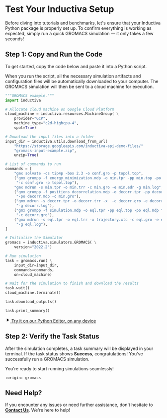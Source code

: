 # Test Your Inductiva Setup
Before diving into tutorials and benchmarks, let's ensure that your Inductiva Python package is properly set up. To confirm everything is working as expected, simply run a quick GROMACS simulation — it only takes a few seconds!

## Step 1: Copy and Run the Code
To get started, copy the code below and paste it into a Python script.

When you run the script, all the necessary simulation artifacts and configuration files will be automatically downloaded to your computer. The GROMACS simulation will then be sent to a cloud machine for execution.

```python
"""GROMACS example."""
import inductiva

# Allocate cloud machine on Google Cloud Platform
cloud_machine = inductiva.resources.MachineGroup( \
    provider="GCP",
    machine_type="c2d-highcpu-4",
    spot=True)

# Download the input files into a folder
input_dir = inductiva.utils.download_from_url(
    "https://storage.googleapis.com/inductiva-api-demo-files/"
    "gromacs-input-example.zip",
    unzip=True)

# List of commands to run
commands = [
    "gmx solvate -cs tip4p -box 2.3 -o conf.gro -p topol.top",
    ("gmx grompp -f energy_minimization.mdp -o min.tpr -pp min.top -po min.mdp "
     "-c conf.gro -p topol.top"),
    "gmx mdrun -s min.tpr -o min.trr -c min.gro -e min.edr -g min.log",
    ("gmx grompp -f positions_decorrelation.mdp -o decorr.tpr -pp decorr.top "
     "-po decorr.mdp -c min.gro"),
    ("gmx mdrun -s decorr.tpr -o decorr.trr -x  -c decorr.gro -e decorr.edr "
     "-g decorr.log"),
    ("gmx grompp -f simulation.mdp -o eql.tpr -pp eql.top -po eql.mdp "
     "-c decorr.gro"),
    ("gmx mdrun -s eql.tpr -o eql.trr -x trajectory.xtc -c eql.gro -e eql.edr "
     "-g eql.log"),
]

# Initialize the Simulator
gromacs = inductiva.simulators.GROMACS( \
    version="2022.2")

# Run simulation
task = gromacs.run( \
    input_dir=input_dir,
    commands=commands,
    on=cloud_machine)

# Wait for the simulation to finish and download the results
task.wait()
cloud_machine.terminate()

task.download_outputs()

task.print_summary()
```

<a href="https://console-dev.inductiva.ai/editor?simulator_name=gromacs" class="try-playground-button" target="_blank">
  <svg class="icon" xmlns="http://www.w3.org/2000/svg" width="16" height="16" viewBox="0 0 24 24" fill="currentColor">
    <path d="M8 5v14l11-7z"/>
  </svg>
  Try it on our Python Editor, on any device
</a>

## Step 2: Verify the Task Status
After the simulation completes, a task summary will be displayed in your terminal. If the task status shows **Success**, congratulations! You've successfully run a GROMACS simulation.

You're ready to start running simulations seamlessly!

```{banner_small}
:origin: gromacs
```


## Need Help?
If you encounter any issues or need further assistance, don't hesitate to [**Contact Us**](mailto:support@inductiva.ai). We're here to help!
